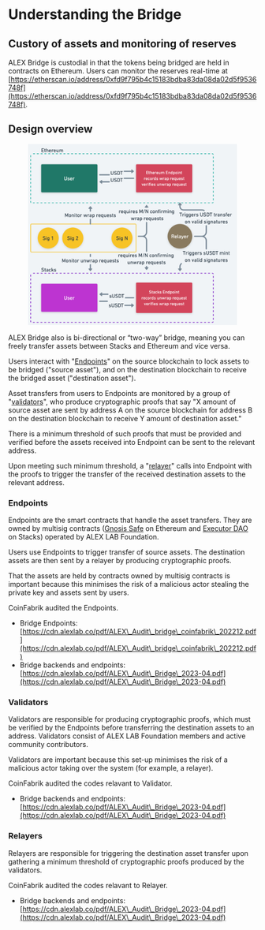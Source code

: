# Understanding the Bridge

## Custory of assets and monitoring of reserves

ALEX Bridge is custodial in that the tokens being bridged are held in contracts on Ethereum. Users can monitor the reserves real-time at [https://etherscan.io/address/0xfd9f795b4c15183bdba83da08da02d5f9536748f](https://etherscan.io/address/0xfd9f795b4c15183bdba83da08da02d5f9536748f).

## Design overview

<figure><img src="../.gitbook/assets/image (1).png" alt=""><figcaption></figcaption></figure>

ALEX Bridge also is bi-directional or “two-way” bridge, meaning you can freely transfer assets between Stacks and Ethereum and vice versa.

Users interact with "[Endpoints](understanding-the-bridge.md#endpoints)" on the source blockchain to lock assets to be bridged ("source asset"), and on the destination blockchain to receive the bridged asset ("destination asset").

Asset transfers from users to Endpoints are monitored by a group of "[validators](understanding-the-bridge.md#validators)", who produce cryptographic proofs that say "X amount of source asset are sent by address A on the source blockchain for address B on the destination blockchain to receive Y amount of destination asset."

There is a minimum threshold of such proofs that must be provided and verified before the assets received into Endpoint can be sent to the relevant address.

Upon meeting such minimum threshold, a "[relayer](understanding-the-bridge.md#relayers)" calls into Endpoint with the proofs to trigger the transfer of the received destination assets to the relevant address.

### Endpoints

Endpoints are the smart contracts that handle the asset transfers. They are owned by multisig contracts ([Gnosis Safe](https://safe.global/) on Ethereum and [Executor DAO](https://explorer.stacks.co/txid/0xf4bd95ea0486e6a50ae632c613f1d72b2a5bbbc4211b494cd0f1d3443658544d?chain=mainnet) on Stacks) operated by ALEX LAB Foundation.

Users use Endpoints to trigger transfer of source assets. The destination assets are then sent by a relayer by producing cryptographic proofs.

That the assets are held by contracts owned by multisig contracts is important because this minimises the risk of a malicious actor stealing the private key and assets sent by users.

CoinFabrik audited the Endpoints.

* Bridge Endpoints: [https://cdn.alexlab.co/pdf/ALEX\_Audit\_bridge\_coinfabrik\_202212.pdf](https://cdn.alexlab.co/pdf/ALEX\_Audit\_bridge\_coinfabrik\_202212.pdf)
* Bridge backends and endpoints: [https://cdn.alexlab.co/pdf/ALEX\_Audit\_Bridge\_2023-04.pdf](https://cdn.alexlab.co/pdf/ALEX\_Audit\_Bridge\_2023-04.pdf)

### Validators

Validators are responsible for producing cryptographic proofs, which must be verified by the Endpoints before transferring the destination assets to an address. Validators consist of ALEX LAB Foundation members and active community contributors.&#x20;

Validators are important because this set-up minimises the risk of a malicious actor taking over the system (for example, a relayer).

CoinFabrik audited the codes relavant to Validator.

* Bridge backends and endpoints: [https://cdn.alexlab.co/pdf/ALEX\_Audit\_Bridge\_2023-04.pdf](https://cdn.alexlab.co/pdf/ALEX\_Audit\_Bridge\_2023-04.pdf)

### Relayers

Relayers are responsible for triggering the destination asset transfer upon gathering a minimum threshold of cryptographic proofs produced by the validators.

CoinFabrik audited the codes relavant to Relayer.

* Bridge backends and endpoints: [https://cdn.alexlab.co/pdf/ALEX\_Audit\_Bridge\_2023-04.pdf](https://cdn.alexlab.co/pdf/ALEX\_Audit\_Bridge\_2023-04.pdf)





